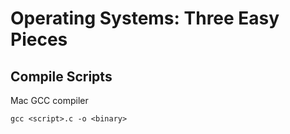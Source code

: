 # Operating Systems: Three Easy Pieces

## Compile Scripts

Mac GCC compiler
```
gcc <script>.c -o <binary> 
```
